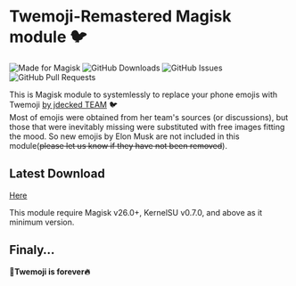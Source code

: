 # Twemoji-Remastered Magisk module 🐦

![Made for Magisk](https://img.shields.io/badge/Made%20for-Magisk-teal?style=for-the-badge&logo=magisk)
![GitHub Downloads](https://img.shields.io/github/downloads/monefiera/Twemoji-Remastered/total?color=green&style=for-the-badge&logo=github)
![GitHub Issues](https://img.shields.io/github/issues/monefiera/Twemoji-Remastered?style=for-the-badge&logo=github)
![GitHub Pull Requests](https://img.shields.io/github/issues-pr/monefiera/Twemoji-Remastered?style=for-the-badge&logo=github)

This is Magisk module to systemlessly to replace your phone emojis with Twemoji [by jdecked TEAM](https://github.com/jdecked/twemoji/) 🐦  
Most of emojis were obtained from her team's sources (or discussions), but those that were inevitably missing were substituted with free images fitting the mood.
So new emojis by Elon Musk are not included in this module(~~please let us know if they have not been removed~~).

## Latest Download
[Here](https://github.com/monefiera/Twemoji-Remastered/releases/tag/v15.0.2)

This module require Magisk v26.0+, KernelSU v0.7.0, and above as it minimum version.

## Finaly…
**🍊Twemoji is forever🔥**
